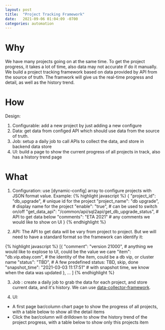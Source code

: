 ```yaml
---
layout: post
title:  "Project Tracking Framework"
date:   2021-09-06 01:04:09 -0700
categories: automation
---
```

# Why
We have many projects going on at the same time. To get the project progress, it takes a lot of time, also data may not accurate if do it manually. We build a project tracking framework based on data provided by API from the source of truth. The framwork will give us the real-time progress and detail, as well as the history trend.

# How
Design:
1. Configurable: add a new project by just adding a new configure
2. Data: get data from configed API which should use data from the source of truth. 
3. Job: setup a daily job to call APIs to collect the data, and store in backend data store
4. UI: build a page to show the current progress of all projects in track, also has a history trend page

# What
1. Configuration: use [dynamic-config] array to configure projects with JSON format value. Example:
{% highlight javascript %}
{
    "project_id": "db_upgrade",     # unique id for the project
    "project_name": "db upgrade",   # display name for the project
    "enable": "true",               # can be used to switch on/off
    "get_data_api": "/common/api/sql2api/get_db_upgrade_status",    # API to get data below
    "comments": "ETA 2021"          # any comments we would like to show on UI
}
{% endhighlight %}

2. API: The API to get data will be vary from project to project. But we will need to have a standard format so the framework can identify it:

{% highlight javascript %}
[{
        "comment": "version 21000",     # anything we would like to explose to UI, could be the value we care
        "item": "db.vip.ebay.com",      # the identity of the item, could be a db vip, or cluster name
        "status": "TBD",                # A few predefined status: TBD, skip, done
        "snapshot_time": "2021-03-03 11:17:51"  # with snapshot time, we know when the data was updated
    },
    ...
]
{% endhighlight %}

3. Job : create a daily job to grab the data for each project, and store current data, and it's history. We can use [data-collector-framework][data-collector-framework].

4. UI:
- A first page bar/column chart page to show the progress of all projects, with a table below to show all the detail items
- Click the bar/column will drilldown to show the history trend of the project progress, with a table below to show only this projects item


[dynamic-config-framework]: /automation/2021/09/06/dynamic-config-framework.html
[data-collector-framework]: /automation/2021/09/06/data-collector-framework.html
